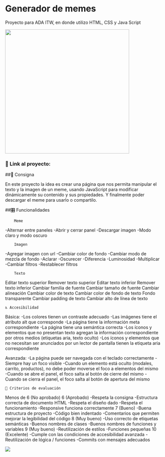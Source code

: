 <h1 aling='center'>Generador de memes</h1>

<p>Proyecto para ADA ITW, en donde utilizo HTML, CSS y Java Script</p>

<img src='https://img.wattpad.com/6eeff06ff69d65913865d96078c2ddbbe3b2f6f6/68747470733a2f2f73332e616d617a6f6e6177732e636f6d2f776174747061642d6d656469612d736572766963652f53746f7279496d6167652f6158557859636c656d59624f73413d3d2d3337333835393532392e313461343434363232383366663432393530383333353638363634372e6a7067?s=fit&w=720&h=720' aling='center' width='400px'>


<h3>📍 Link al proyecto: <a href='https://lulabath.github.io/generador-de-memes/' target="_blank"></a></h3>


##📝 Consigna
<p>En este proyecto la idea es crear una página que nos permita manipular el texto y la imagen de un meme, usando JavaScript para modificar dinámicamente su contenido y sus propiedades. Y finalmente poder descargar el meme para usarlo o compartilo.</p>


##🎛 Funcionalidades

        Meme
-Alternar entre paneles
-Abrir y cerrar panel
-Descargar imagen
-Modo claro y modo oscuro

        Imagen

-Agregar imagen con url
-Cambiar color de fondo
-Cambiar modo de mezcla de fondo
-Aclarar
-Oscurecer
-Diferencia
-Luminosidad
-Multiplicar
-Cambiar filtros
-Restablecer filtros

        Texto

Editar texto superior
Remover texto superior
Editar texto inferior
Remover texto inferior
Cambiar familia de fuente
Cambiar tamaño de fuente
Cambiar alineación
Cambiar color de texto
Cambiar color de fondo de texto
Fondo transparente
Cambiar padding de texto
Cambiar alto de línea de texto

    ♿️ Accesibilidad

Básica:
-Los colores tienen un contraste adecuado
-Las imágenes tiene el atributo alt que corresponde
-La página tiene la información meta correspondiente
-La página tiene una semántica correcta
-Los íconos y elementos que no presentan texto agregan la información correspondiente por otros medios (etiquetas aria, texto oculto)
-Los íconos y elementos que no necesitan ser anunciados por un lector de pantalla tienen la etiqueta aria correspondiente

Avanzada:
-La página puede ser navegada con el teclado correctamente
-Siempre hay un foco visible
-Cuando un elemento está oculto (modales, carrito, productos), no debe poder moverse el foco a elementos del mismo
-Cuando se abre el panel, el foco salta al botón de cierre del mismo
-Cuando se cierra el panel, el foco salta al botón de apertura del mismo

    📝 Criterios de evaluación

Menos de 6 (No aprobado)
6 (Aprobado)
-Respeta la consigna
-Estructura correcta de documento HTML
-Respeta el diseño dado
-Respeta el funcionamiento
-Responsive funciona correctamente
7 (Bueno)
-Buena estructura de proyecto
-Código bien indentado
-Comentarios que permiten mejorar la legibilidad del código
8 (Muy bueno)
-Uso correcto de etiquetas semánticas
-Buenos nombres de clases
-Buenos nombres de funciones y variables
9 (Muy bueno)
-Reutilización de estilos
-Funciones pequeñas
10 (Excelente)
-Cumple con las condiciones de accesibilidad avanzada
-Reutilización de lógica / funciones
-Commits con mensajes adecuados

<p aling="center">
    <img src="https://discoveryformacion.com/wp-content/uploads/2021/06/html-lenguajes-asociados-300x210.png">
</p>